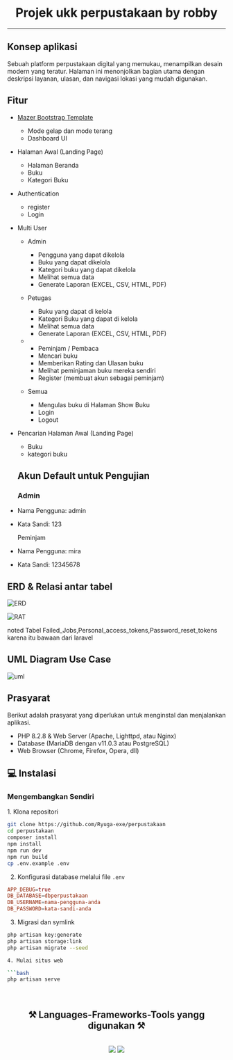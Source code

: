 <h1 align="center">Projek ukk perpustakaan by robby</h1>

---

<h2 id="tentang">Konsep aplikasi</h2>

Sebuah platform perpustakaan digital yang memukau, menampilkan desain modern yang teratur. Halaman ini menonjolkan bagian utama dengan deskripsi layanan, ulasan, dan navigasi lokasi yang mudah digunakan.

<h2 id="fitur">Fitur</h2>

-   [Mazer Bootstrap Template](https://github.com/zuramai/mazer)
    -   Mode gelap dan mode terang 
    -   Dashboard UI
-   Halaman Awal (Landing Page)
    -   Halaman Beranda
    -   Buku
    -   Kategori Buku
-   Authentication
    -   register
    -   Login
-   Multi User
    -   Admin
        -   Pengguna yang dapat dikelola 
        -   Buku yang dapat dikelola
        -   Kategori buku yang dapat dikelola
        -   Melihat semua data
        -   Generate Laporan (EXCEL, CSV, HTML, PDF)
    -   Petugas
        -   Buku yang dapat di kelola
        -   Kategori Buku yang dapat di kelola
        -   Melihat semua data
        -   Generate Laporan (EXCEL, CSV, HTML, PDF)
    
    -   -   Peminjam / Pembaca
        -   Mencari buku
        -   Memberikan Rating dan Ulasan buku
        -   Melihat peminjaman buku mereka sendiri
        -   Register (membuat akun sebagai peminjam)
    -   Semua
        -   Mengulas buku di Halaman Show Buku
        -   Login
        -   Logout
-   Pencarian Halaman Awal (Landing Page)
    -   Buku
    -   kategori buku
    
    <h2 id="testing-account">Akun Default untuk Pengujian</h2>
    
    ### Admin

-   Nama Pengguna: admin
-   Kata Sandi: 123

      Peminjam

-   Nama Pengguna: mira
-   Kata Sandi: 12345678


<h2 id="demo"> ERD & Relasi antar tabel</h2>

![ERD](https://github.com/Ryuga-exe/perpustakaan/assets/90815976/218734a7-9c59-4e92-b078-47c5f83ead5b)

![RAT](https://github.com/Ryuga-exe/perpustakaan/assets/90815976/74befc72-7267-46bf-8436-bf51f9a2c6ae)


noted
Tabel Failed_Jobs,Personal_access_tokens,Password_reset_tokens karena itu bawaan dari laravel


<h2 id="demo"> UML Diagram Use Case</h2>


![uml](https://github.com/Ryuga-exe/perpustakaan/assets/90815976/cfa4edce-bc40-4c99-93eb-ae950e9a4145)


<h2 id="pre-requisite"> Prasyarat</h2>

<p>Berikut adalah prasyarat yang diperlukan untuk menginstal dan menjalankan aplikasi.</p>

-   PHP 8.2.8 & Web Server (Apache, Lighttpd, atau Nginx)
-   Database (MariaDB dengan v11.0.3 atau PostgreSQL)
-   Web Browser (Chrome, Firefox, Opera, dll)

<h2 id="installation">💻 Instalasi</h2>

<h3 id="develop-yourself"> Mengembangkan Sendiri</h3>
1. Klona repositori

```bash
git clone https://github.com/Ryuga-exe/perpustakaan
cd perpustakaan
composer install
npm install
npm run dev
npm run build
cp .env.example .env
```
2. Konfigurasi database melalui file `.env`

```conf
APP_DEBUG=true
DB_DATABASE=dbperpustakaan
DB_USERNAME=nama-pengguna-anda
DB_PASSWORD=kata-sandi-anda
```

3. Migrasi dan symlink

```bash
php artisan key:generate
php artisan storage:link
php artisan migrate --seed

4. Mulai situs web

```bash
php artisan serve
```
<br>

<h2 align="center">⚒️ Languages-Frameworks-Tools yangg digunakan ⚒️</h2>
<br/>
<div align="center">
    <img src="https://skillicons.dev/icons?i=react,bootstrap,html,css,vscode,github,git,r" />
    <img src="https://skillicons.dev/icons?i=nodejs,javascript,typescript,mysql" /><br>
</div>


